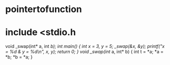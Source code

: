# pointertofunction

# include <stdio.h
void _swap(int* a, int *b);
int main() {
int x = 3, y = 5;
_swap(&x, &y);
printf("x = %d & y = %d\n", x, y);
return 0;
}
void _swap(int* a, int* b) {
int t = *a;
*a = *b;
*b = *a;
}
